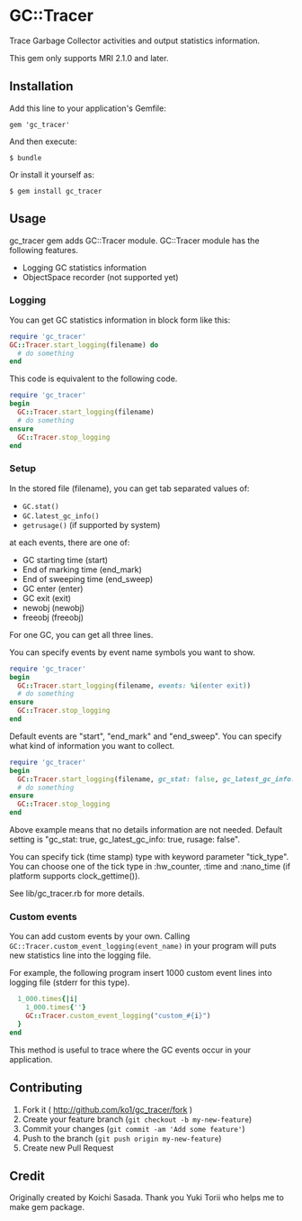 # GC::Tracer

Trace Garbage Collector activities and output statistics information.

This gem only supports MRI 2.1.0 and later.

## Installation

Add this line to your application's Gemfile:

    gem 'gc_tracer'

And then execute:

    $ bundle

Or install it yourself as:

    $ gem install gc_tracer

## Usage

gc_tracer gem adds GC::Tracer module. GC::Tracer module has the following features.

- Logging GC statistics information
- ObjectSpace recorder (not supported yet)

### Logging

You can get GC statistics information in block form like this:

```ruby
require 'gc_tracer'
GC::Tracer.start_logging(filename) do
  # do something
end
```

This code is equivalent to the following code.

```ruby
require 'gc_tracer'
begin
  GC::Tracer.start_logging(filename)
  # do something
ensure
  GC::Tracer.stop_logging
end
```

### Setup

In the stored file (filename), you can get tab separated values of:

* `GC.stat()`
* `GC.latest_gc_info()`
* `getrusage()` (if supported by system)

at each events, there are one of:

* GC starting time (start)
* End of marking time (end_mark)
* End of sweeping time (end_sweep)
* GC enter (enter)
* GC exit (exit)
* newobj (newobj)
* freeobj (freeobj)

For one GC, you can get all three lines.

You can specify events by event name symbols you want to show.

```ruby
require 'gc_tracer'
begin
  GC::Tracer.start_logging(filename, events: %i(enter exit))
  # do something
ensure
  GC::Tracer.stop_logging
end
```

Default events are "start", "end_mark" and "end_sweep". You can specify 
what kind of information you want to collect.

```ruby
require 'gc_tracer'
begin
  GC::Tracer.start_logging(filename, gc_stat: false, gc_latest_gc_info: false, rusage: false)
  # do something
ensure
  GC::Tracer.stop_logging
end
```

Above example means that no details information are not needed. Default 
setting is "gc_stat: true, gc_latest_gc_info: true, rusage: false".

You can specify tick (time stamp) type with keyword parameter 
"tick_type". You can choose one of the tick type in :hw_counter, :time 
and :nano_time (if platform supports clock_gettime()).

See lib/gc_tracer.rb for more details.

### Custom events

You can add custom events by your own. Calling 
`GC::Tracer.custom_event_logging(event_name)` in your program will puts 
new statistics line into the logging file.

For example, the following program insert 1000 custom event lines into 
logging file (stderr for this type).

```ruby GC::Tracer.start_logging(events: %i(start), gc_stat: false) do
  1_000.times{|i|
    1_000.times{''}
    GC::Tracer.custom_event_logging("custom_#{i}")
  }
end
```

This method is useful to trace where the GC events occur in your 
application.


## Contributing

1. Fork it ( http://github.com/ko1/gc_tracer/fork )
2. Create your feature branch (`git checkout -b my-new-feature`)
3. Commit your changes (`git commit -am 'Add some feature'`)
4. Push to the branch (`git push origin my-new-feature`)
5. Create new Pull Request


## Credit

Originally created by Koichi Sasada.
Thank you Yuki Torii who helps me to make gem package.
